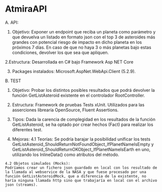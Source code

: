 # AtmiraAPI

A. API: 
  1. Objetivo: 
  Exponer un endpoint que reciba un planeta como parámetro y que devuelva un listado en
  formato json con el top 3 de asteroides más grandes con potencial riesgo de impacto en dicho
  planeta en los próximos 7 días. En caso de que no haya 3 o más planetas bajo estas
  condiciones, devolver los que sea que apliquen.

  2.Estructura: 
  Desarrollada en C# bajo Framework Asp NET Core

  3. Packages instalados: 
  Microsoft.AspNet.WebApi.Client (5.2.9).
  
B. TEST
  1. Objetivo: 
  Probar los distintos posibles resultados que podrá devolver la función GetListAsteroid existente en el controlador RootController.
  
  2. Estructura: 
  Framework de pruebas Tests xUnit.
  Utilizados para las asserciones librearía OpenSource, Fluent Assertions.
  
  3. Tipos:
  Dada la carencia de complegidad en los resultados de la función GetListAsteroid, se ha optado por crear hechos (Fact) para realizar los diferentes test. 
  
  4. Mejoras: 
    4.1 Teorías: 
    Se podría barajar la posibilidad unificar los tests GetListAsteroid_ShouldReturnNotFoundObject_IfPlanetNameIsEmpty y GetListAsteroid_ShouldReturnOKObject_IfPlanetNameIsEarth en uno, utilizando los InlineData() como atributos del método.
    
    4.2 Objetos simulados (Mocks): 
    Podríamos crear un fichero json guardado en local con los resultado de la llamada al webservice de la NASA y que fuese procesado por una función GetListAsteroidMock, que a diferencia de la existente, no haría ninguna llamada http sino que trabajaría en local con el archivo json (streams). 
